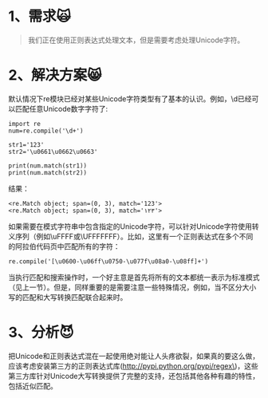 # 1、需求🙀

> 我们正在使用正则表达式处理文本，但是需要考虑处理Unicode字符。

# 2、解决方案😸

默认情况下re模块已经对某些Unicode字符类型有了基本的认识。例如，\d已经可以匹配任意Unicode数字字符了:

```
import re
num=re.compile('\d+')

str1='123'
str2='\u0661\u0662\u0663'

print(num.match(str1))
print(num.match(str2))
```

结果：

```
<re.Match object; span=(0, 3), match='123'>
<re.Match object; span=(0, 3), match='١٢٣'>
```

如果需要在模式字符串中包含指定的Unicode字符，可以针对Unicode字符使用转义序列（例如\uFFFF或\UFFFFFFF）。比如，这里有一个正则表达式在多个不同的阿拉伯代码页中匹配所有的字符：

```
re.compile('[\u0600-\u06ff\u0750-\u077f\u08a0-\u08ff]+')
```

当执行匹配和搜索操作时，一个好主意是首先将所有的文本都统一表示为标准模式（见上一节）。但是，同样重要的是需要注意一些特殊情况，例如，当不区分大小写的匹配和大写转换匹配联合起来时。



# 3、分析😈

把Unicode和正则表达式混在一起使用绝对能让人头疼欲裂，如果真的要这么做，应该考虑安装第三方的正则表达式库\(http://pypi.python.org/pypi/regex\)，这些第三方库针对Unicode大写转换提供了完整的支持，还包括其他各种有趣的特性，包括近似匹配。




